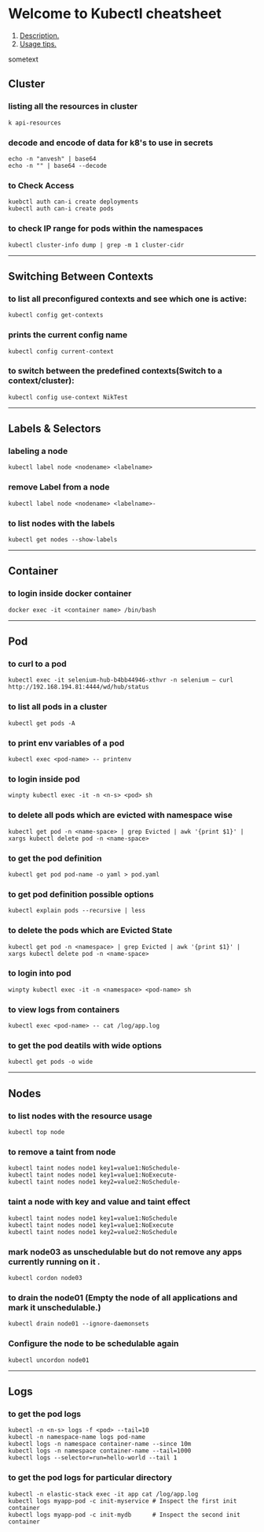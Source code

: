 # Welcome to Kubectl cheatsheet  

1. [ Description. ](#desc)
2. [ Usage tips. ](#usage)

<a name="desc"></a>

sometext

## Cluster 
### listing all the resources in cluster
```
k api-resources
```
### decode and encode of data for k8's to use in secrets
```
echo -n "anvesh" | base64
echo -n "" | base64 --decode
```
### to Check Access  
```
kuebctl auth can-i create deployments
kubectl auth can-i create pods
```
### to check IP range for pods within the namespaces
```
kubectl cluster-info dump | grep -m 1 cluster-cidr
```
---
## Switching Between Contexts
### to list all preconfigured contexts and see which one is active:
```
kubectl config get-contexts
```
### prints the current config name
```
kubectl config current-context
```
### to switch between the predefined contexts(Switch to a context/cluster):
```
kubectl config use-context NikTest
```
---
## Labels & Selectors 
### labeling a node
```
kubectl label node <nodename> <labelname>
```
### remove Label from a node
```
kubectl label node <nodename> <labelname>-
```
### to list nodes with the labels
```
kubectl get nodes --show-labels
```
---
## Container 

### to login inside docker container
```
docker exec -it <container name> /bin/bash
```
---
## Pod
### to curl to a pod 
```
kubectl exec -it selenium-hub-b4bb44946-xthvr -n selenium — curl http://192.168.194.81:4444/wd/hub/status
```
### to list all pods in a cluster
```
kubectl get pods -A
```
### to print env variables of a pod
```
kubectl exec <pod-name> -- printenv
```
### to login inside pod  
```
winpty kubectl exec -it -n <n-s> <pod> sh
```
### to delete all pods which are evicted with namespace wise
```
kubectl get pod -n <name-space> | grep Evicted | awk '{print $1}' | xargs kubectl delete pod -n <name-space>
```
### to get the pod definition
```
kubectl get pod pod-name -o yaml > pod.yaml
```
### to get pod definition possible options
```
kubectl explain pods --recursive | less
```
### to delete the pods which are Evicted State
```
kubectl get pod -n <namespace> | grep Evicted | awk '{print $1}' | xargs kubectl delete pod -n <name-space>
```
### to login into pod
```
winpty kubectl exec -it -n <namespace> <pod-name> sh 
```  
### to view logs from containers
```
kubectl exec <pod-name> -- cat /log/app.log
```
### to get the pod deatils with wide options
```
kubectl get pods -o wide
```
---
## Nodes 
### to list nodes with the resource usage
```
kubectl top node
```
### to remove a taint from node
```
kubectl taint nodes node1 key1=value1:NoSchedule-
kubectl taint nodes node1 key1=value1:NoExecute-
kubectl taint nodes node1 key2=value2:NoSchedule-
```
### taint a node with key and value and taint effect
```
kubectl taint nodes node1 key1=value1:NoSchedule
kubectl taint nodes node1 key1=value1:NoExecute
kubectl taint nodes node1 key2=value2:NoSchedule
```
### mark node03 as unschedulable but do not remove any apps currently running on it .
```
kubectl cordon node03
```
### to drain the node01 (Empty the node of all applications and mark it unschedulable.)
```
kubectl drain node01 --ignore-daemonsets
```
### Configure the node to be schedulable again
```
kubectl uncordon node01
```

---
<a name="usage"></a>
## Logs
### to get the pod logs
```
kubectl -n <n-s> logs -f <pod> --tail=10
kubectl -n namespace-name logs pod-name
kubectl logs -n namespace container-name --since 10m
kubectl logs -n namespace container-name --tail=1000
kubectl logs --selector=run=hello-world --tail 1
```
### to get the pod logs for particular directory
```
kubectl -n elastic-stack exec -it app cat /log/app.log
kubectl logs myapp-pod -c init-myservice # Inspect the first init container
kubectl logs myapp-pod -c init-mydb      # Inspect the second init container
```
